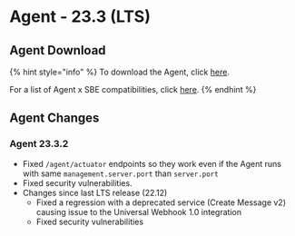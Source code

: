# Agent - 23.3 (LTS)

## Agent Download

{% hint style="info" %}
To download the Agent, click [here](https://storage.googleapis.com/sym-platform/developers/rest-api/agent-23.3.2.zip).

For a list of Agent x SBE compatibilities, click [here](../../../agent-guide/sbe-x-agent-compatibility-matrix.md).
{% endhint %}

## Agent Changes

### Agent 23.3.2

* Fixed `/agent/actuator` endpoints so they work even if the Agent runs with same `management.server.port` than `server.port`
* Fixed security vulnerabilities.
* Changes since last LTS release (22.12)
  * Fixed a regression with a deprecated service (Create Message v2) causing issue to the Universal Webhook 1.0 integration
  * Fixed security vulnerabilities


